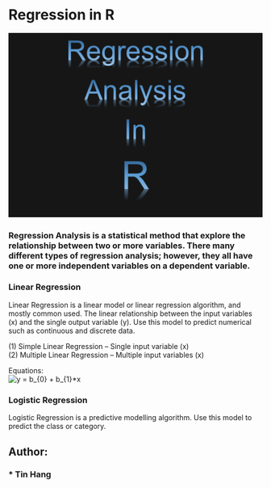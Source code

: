 # Regression in R  
<img src="RegressionAnalysisR.PNG">

### Regression Analysis is a statistical method that explore the relationship between two or more variables. There many different types of regression analysis; however, they all have one or more independent variables on a dependent variable.  
### Linear Regression
Linear Regression is a linear model or linear regression algorithm, and mostly common used. The linear relationship between the input variables (x) and the single output variable (y). 
Use this model to predict numerical such as continuous and discrete data.  

(1) Simple Linear Regression – Single input variable (x)  
(2) Multiple Linear Regression – Multiple input variables (x)  

Equations:  
<img src="https://latex.codecogs.com/gif.latex?y&space;=&space;b_{0}&space;&plus;&space;b_{1}*x" title="y = b_{0} + b_{1}*x" />

### Logistic Regression
Logistic Regression is a predictive modelling algorithm.  Use this model to predict the class or category.  

## Author:  
### * Tin Hang  
